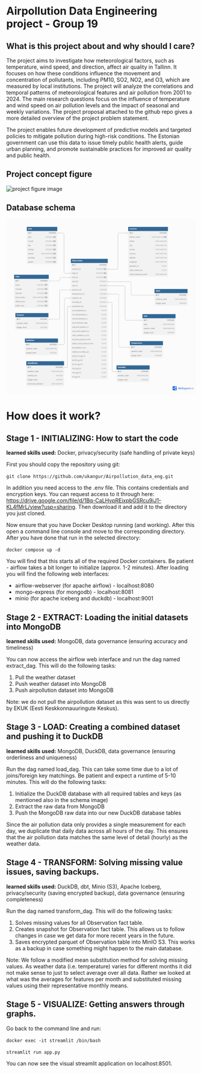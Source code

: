 # Airpollution Data Engineering project - Group 19

## What is this project about and why should I care?

The project aims to investigate how meteorological factors, such as temperature, wind speed, and direction, affect air quality in Tallinn. It focuses on how these conditions influence the movement and concentration of pollutants, including PM10, SO2, NO2, and O3, which are measured by local institutions. The project will analyze the correlations and temporal patterns of meteorological features and air pollution from 2001 to 2024. The main research questions focus on the influence of temperature and wind speed on air pollution levels and the impact of seasonal and weekly variations. The project proposal attached to the github repo gives a more detailed overview of the project problem statement.

The project enables future development of predictive models and targeted policies to mitigate pollution during high-risk conditions. The Estonian government can use this data to issue timely public health alerts, guide urban planning, and promote sustainable practices for improved air quality and public health.

## Project concept figure
![project figure image](DE_graph.png?raw=true "Title")

## Database schema
![Database schema image](db_schema.png?raw=true "Title")

# How does it work?

## Stage 1 - INITIALIZING: How to start the code
**learned skills used:** Docker, privacy/security (safe handling of private keys)

First you should copy the repository using git:

`git clone https://github.com/ukangur/Airpollution_data_eng.git`

In addition you need access to the .env file. This contains credentials and encryption keys. You can request access to it through here: https://drive.google.com/file/d/1Bq-CaLHvpREixpbGSRcu9iJ1-KL4fMrL/view?usp=sharing. Then download it and add it to the directory you just cloned.

Now ensure that you have Docker Desktop running (and working). After this open a command line console and move to the corresponding directory. After you have done that run in the selected directory:

`docker compose up -d`

You will find that this starts all of the required Docker containers. Be patient - airflow takes a bit longer to initialize (approx. 1-2 minutes). After loading you will find the following web interfaces:

* airflow-webserver (for apache airflow) - localhost:8080
* mongo-express (for mongodb) - localhost:8081
* minio (for apache iceberg and duckdb) - localhost:9001

 ## Stage 2 - EXTRACT: Loading the initial datasets into MongoDB
**learned skills used:** MongoDB, data governance (ensuring accuracy and timeliness)

You can now access the airflow web interface and run the dag named extract_dag. This will do the following tasks:

1) Pull the weather dataset
2) Push weather dataset into MongoDB
3) Push airpollution dataset into MongoDB

Note: we do not pull the airpollution dataset as this was sent to us directly by EKUK (Eesti Keskkonnauuringute Keskus).

## Stage 3 - LOAD: Creating a combined dataset and pushing it to DuckDB
**learned skills used:** MongoDB, DuckDB, data governance (ensuring orderliness and uniqueness)

Run the dag named load_dag. This can take some time due to a lot of joins/foreign key matchings. Be patient and expect a runtime of 5-10 minutes. This will do the following tasks:

1) Initialize the DuckDB database with all required tables and keys (as mentioned also in the schema image)
2) Extract the raw data from MongoDB
3) Push the MongoDB raw data into our new DuckDB database tables

Since the air pollution data only provides a single measurement for each day, we duplicate that daily data across all hours of the day. This ensures that the air pollution data matches the same level of detail (hourly) as the weather data.

## Stage 4 - TRANSFORM: Solving missing value issues, saving backups.
**learned skills used:** DuckDB, dbt, Minio (S3), Apache Iceberg, privacy/security (saving encrypted backup), data governance (ensuring completeness)

Run the dag named transform_dag. This will do the following tasks:

1) Solves missing values for all Observation fact table.
2) Creates snapshot for Observation fact table. This allows us to follow changes in case we get data for more recent years in the future.
3) Saves encrypted parquet of Observation table into MinIO S3. This works as a backup in case something might happen to the main database. 

Note: We follow a modified mean substitution method for solving missing values. As weather data (i.e. temperature) varies for different months it did not make sense to just to select average over all data. Rather we looked at what was the averages for features per month and substituted missing values using their representative monthly means.

## Stage 5 - VISUALIZE: Getting answers through graphs.

Go back to the command line and run:

`docker exec -it streamlit /bin/bash`

`streamlit run app.py`

You can now see the visual streamlit application on localhost:8501.
